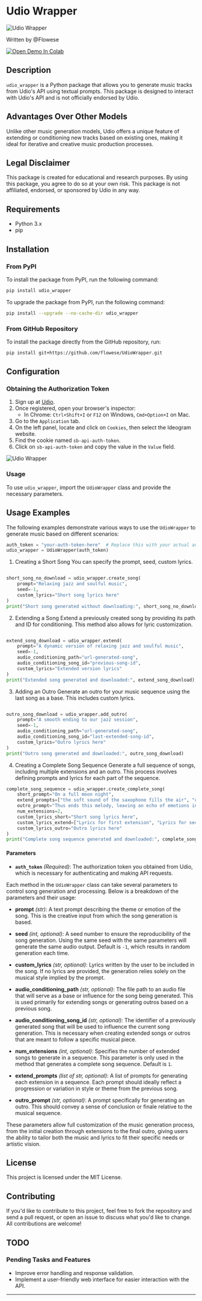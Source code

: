 
# Udio Wrapper

![Udio Wrapper](banner.jpeg)

Written by @Flowese

<a href="https://colab.research.google.com/drive/11BqjonOql85BkB4tbxpI_lq2rfGkc60Y?usp=sharing" target="_blank"><img src="https://colab.research.google.com/assets/colab-badge.svg" alt="Open Demo In Colab"></a>

## Description

`udio_wrapper` is a Python package that allows you to generate music tracks from Udio's API using textual prompts. This package is designed to interact with Udio's API and is not officially endorsed by Udio.

## Advantages Over Other Models

Unlike other music generation models, Udio offers a unique feature of extending or conditioning new tracks based on existing ones, making it ideal for iterative and creative music production processes.

## Legal Disclaimer

This package is created for educational and research purposes. By using this package, you agree to do so at your own risk. This package is not affiliated, endorsed, or sponsored by Udio in any way.

## Requirements

- Python 3.x
- pip

## Installation

### From PyPI

To install the package from PyPI, run the following command:

```bash
pip install udio_wrapper
```

To upgrade the package from PyPI, run the following command:
```bash
pip install --upgrade --no-cache-dir udio_wrapper
```


### From GitHub Repository

To install the package directly from the GitHub repository, run:

```bash
pip install git+https://github.com/flowese/UdioWrapper.git
```

## Configuration

### Obtaining the Authorization Token

1. Sign up at [Udio](https://www.udio.com/).
2. Once registered, open your browser's inspector:
   - In Chrome: `Ctrl+Shift+I` or `F12` on Windows, `Cmd+Option+I` on Mac.
3. Go to the `Application` tab.
4. On the left panel, locate and click on `Cookies`, then select the Ideogram website.
5. Find the cookie named `sb-api-auth-token`.
6. Click on `sb-api-auth-token` and copy the value in the `Value` field.

![Udio Wrapper](screen_cookies.jpeg)

### Usage

To use `udio_wrapper`, import the `UdioWrapper` class and provide the necessary parameters.

## Usage Examples

The following examples demonstrate various ways to use the `UdioWrapper` to generate music based on different scenarios:

```python
auth_token = "your-auth-token-here"  # Replace this with your actual authentication token
udio_wrapper = UdioWrapper(auth_token)
```

1. Creating a Short Song
You can specify the prompt, seed, custom lyrics.
```python

short_song_no_download = udio_wrapper.create_song(
    prompt="Relaxing jazz and soulful music",
    seed=-1,
    custom_lyrics="Short song lyrics here"
)
print("Short song generated without downloading:", short_song_no_download)
```
2. Extending a Song
Extend a previously created song by providing its path and ID for conditioning. This method also allows for lyric customization.
```python

extend_song_download = udio_wrapper.extend(
    prompt="A dynamic version of relaxing jazz and soulful music",
    seed=-1,
    audio_conditioning_path="url-generated-song",
    audio_conditioning_song_id="previous-song-id",
    custom_lyrics="Extended version lyrics"
)
print("Extended song generated and downloaded:", extend_song_download)
```

3. Adding an Outro
Generate an outro for your music sequence using the last song as a base. This includes custom lyrics.
```python

outro_song_download = udio_wrapper.add_outro(
    prompt="A smooth ending to our jazz session",
    seed=-1,
    audio_conditioning_path="url-generated-song",
    audio_conditioning_song_id="last-extended-song-id",
    custom_lyrics="Outro lyrics here"
)
print("Outro song generated and downloaded:", outro_song_download)
```

4. Creating a Complete Song Sequence
Generate a full sequence of songs, including multiple extensions and an outro. This process involves defining prompts and lyrics for each part of the sequence.
```python
complete_song_sequence = udio_wrapper.create_complete_song(
    short_prompt="On a full moon night",
    extend_prompts=["the soft sound of the saxophone fills the air", "creating an atmosphere of mystery and romance"],
    outro_prompt="Thus ends this melody, leaving an echo of emotions in the heart",
    num_extensions=2,
    custom_lyrics_short="Short song lyrics here",
    custom_lyrics_extend=["Lyrics for first extension", "Lyrics for second extension"],
    custom_lyrics_outro="Outro lyrics here"
)
print("Complete song sequence generated and downloaded:", complete_song_sequence)
```

#### Parameters

- **`auth_token`** *(Required)*: The authorization token you obtained from Udio, which is necessary for authenticating and making API requests.


Each method in the `UdioWrapper` class can take several parameters to control song generation and processing. Below is a breakdown of the parameters and their usage:

- **prompt** *(str)*: A text prompt describing the theme or emotion of the song. This is the creative input from which the song generation is based.

- **seed** *(int, optional)*: A seed number to ensure the reproducibility of the song generation. Using the same seed with the same parameters will generate the same audio output. Default is `-1`, which results in random generation each time.

- **custom_lyrics** *(str, optional)*: Lyrics written by the user to be included in the song. If no lyrics are provided, the generation relies solely on the musical style implied by the prompt.

- **audio_conditioning_path** *(str, optional)*: The file path to an audio file that will serve as a base or influence for the song being generated. This is used primarily for extending songs or generating outros based on a previous song.

- **audio_conditioning_song_id** *(str, optional)*: The identifier of a previously generated song that will be used to influence the current song generation. This is necessary when creating extended songs or outros that are meant to follow a specific musical piece.

- **num_extensions** *(int, optional)*: Specifies the number of extended songs to generate in a sequence. This parameter is only used in the method that generates a complete song sequence. Default is `1`.

- **extend_prompts** *(list of str, optional)*: A list of prompts for generating each extension in a sequence. Each prompt should ideally reflect a progression or variation in style or theme from the previous song.

- **outro_prompt** *(str, optional)*: A prompt specifically for generating an outro. This should convey a sense of conclusion or finale relative to the musical sequence.


These parameters allow full customization of the music generation process, from the initial creation through extensions to the final outro, giving users the ability to tailor both the music and lyrics to fit their specific needs or artistic vision.


## License

This project is licensed under the MIT License.

## Contributing

If you'd like to contribute to this project, feel free to fork the repository and send a pull request, or open an issue to discuss what you'd like to change. All contributions are welcome!

## TODO

### Pending Tasks and Features

- Improve error handling and response validation.
- Implement a user-friendly web interface for easier interaction with the API.

-----
